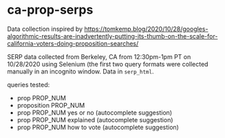 # ca-prop-serps

Data collection inspired by https://tomkemp.blog/2020/10/28/googles-algorithmic-results-are-inadvertently-putting-its-thumb-on-the-scale-for-california-voters-doing-proposition-searches/


SERP data collected from Berkeley, CA from 12:30pm-1pm PT on 10/28/2020 using Selenium (the first two query formats were collected manually in an incognito window. Data in `serp_html`. 


queries tested:

* prop PROP_NUM
* proposition PROP_NUM
* prop PROP_NUM yes or no (autocomplete suggestion) 
* prop PROP_NUM explained (autocomplete suggestion) 
* prop PROP_NUM how to vote (autocomplete suggestion) 